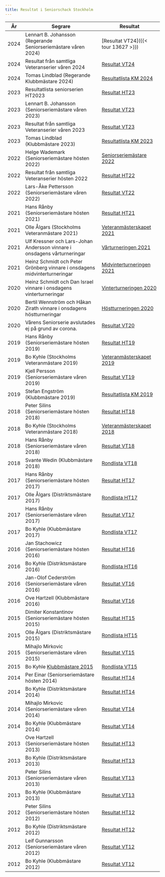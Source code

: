 ```yaml
---
title: Resultat i Seniorschack Stockholm
---
```


| År| Segrare | Resultat |
|-|-|-|
| 2024 | Lennart B. Johansson (Regerande Seniorseriemästare våren 2024)  | [Resultat VT24]({{< tour 13627 >}})                                        |
| 2024 | Resultat från samtliga Veteranserier våren 2024                 | [Resultat VT24](../../htm/resultat_VT24.pdf)                               |
| 2024 | Tomas Lindblad (Regerande Klubbmästare 2024)                    | [Resultatlista KM 2024](../../htm/SrS_KM_2024_Interim_Ranking_List.pdf)    |
| 2023 | Resultatlista seniorserien HT2023                               | [Resultat HT23](../../htm/resultat_HT23.pdf)                               |
| 2023 | Lennart B. Johansson (Seniorseriemästare våren 2023)            | [Resultat VT23](https://member.schack.se/ShowTournamentServlet?id=11301&round=1)|
| 2023 | Resultat från samtliga Veteranserier våren 2023                 | [Resultat VT23](../../htm/resultat_VT23.pdf)                               |
| 2023 | Tomas Lindblad (Klubbmästare 2023)                              | [Resultatlista KM 2023](../../htm/SrS_KM_2023.pdf)                         |
| 2022 | Helge Wademark (Seniorseriemästare hösten 2022)                 | [Seniorseriemästare 2022](https://member.schack.se/ShowTournamentServlet?id=10533&round=1)|
| 2022 | Resultat från samtliga Veteranserier hösten 2022                | [Resultat HT22](../../htm/resultat_HT22.pdf)                               |
| 2022 | Lars-Åke Pettersson (Seniorseriemästare våren 2022)             | [Resultat VT22](../../htm/resultat_VT22.pdf)                               |
| 2021 | Hans Rånby (Seniorseriemästare hösten 2021)                     | [Resultat HT21](../../htm/resultat_HT21.pdf)                               |
| 2021 | Olle Ålgars (Stockholms Veteranmästare 2021)                    | [Veteranmästerskapet 2021](../../htm/resultat_veteran_HT21.pdf)            |
| 2021 | Ulf Kressner och Lars-Johan Andersson vinnare i onsdagens vårturneringar  | [Vårturneringen 2021](../../htm/onsdag_vartur_2021.htm)          |
| 2021 | Heinz Schmidt och Peter Grönberg vinnare i onsdagens midvinterturneringar | [Midvinterturneringen 2021](../../htm/onsdag_midvintertur_2021.htm)|
| 2020 | Heinz Schmidt och Dan Israel vinnare i onsdagens vinterturneringar        | [Vinterturneringen 2020](../../htm/onsdag_vintertur_2020.htm)    |
| 2020 | Bertil Wennström och Håkan Zirath vinnare i onsdagens höstturneringar     | [Höstturneringen 2020](../../htm/onsdag_hosttur_2020.htm)        |
| 2020 | Vårens Seniorserie avslutades ej på grund av corona.            | [Resultat VT20](../../htm/onsdag_vartur_2020.htm)                          |
| 2019 | Hans Rånby (Seniorseriemästare hösten 2019)                     | [Resultat HT19](../../htm/resultat_HT19.pdf)                               |
| 2019 | Bo Kyhle (Stockholms Veteranmästare 2019)                       | [Veteranmästerskapet 2019](../../htm/resultat_Sthlm_HT19.pdf)              |
| 2019 | Kjell Persson (Seniorseriemästare våren 2019)                   | [Resultat VT19](../../htm/resultat_VT19.pdf)                               |
| 2019 | Stefan Engström (Klubbmästare 2019)                             | [Resultatlista KM 2019](../../htm/chessResultsList_KM2019.pdf)             |
| 2018 | Peter Silins (Seniorseriemästare hösten 2018)                   | [Resultat HT18](http://chess-results.com/tnr376995.aspx?lan=6)             |
| 2018 | Bo Kyhle (Stockholms Veteranmästare 2018)                       | [Veteranmästerskapet 2018](../../htm/slutresultat_DM_2018.htm)             |
| 2018 | Hans Rånby (Seniorseriemästare våren 2018)                      | [Resultat VT18](../../htm/onsdag_vartur_2018.htm)                          |
| 2018 | Svante Wedin (Klubbmästare 2018)                                | [Rondlista VT18](../../htm/rondlista_KM_2018.htm)                          |
| 2017 | Hans Rånby (Seniorseriemästare hösten 2017)                     | [Resultat HT17](../../htm/onsdag_hosttur_2017.htm)                         |
| 2017 | Olle Ålgars (Distriktsmästare 2017)                             | [Rondlista HT17](../../htm/DM2017.htm)                                     |
| 2017 | Hans Rånby (Seniorseriemästare våren 2017)                      | [Resultat VT17](../../htm/onsdag_vartur_2017.htm)                          |
| 2017 | Bo Kyhle (Klubbmästare 2017)                                    | [Rondlista VT17](../../htm/KM2017_rondlista.htm)                           |
| 2016 | Jan Stachowicz (Seniorseriemästare hösten 2016)                 | [Resultat HT16](../../htm/onsdag_hosttur_2016.htm)                         |
| 2016 | Bo Kyhle (Distriktsmästare 2016)                                | [Rondlista HT16](../../htm/DM2016rondlista.html)                           |
| 2016 | Jan-Olof Cederström (Seniorseriemästare våren 2016)             | [Resultat VT16](../../htm/onsdag_vartur_2016.htm)                          |
| 2016 | Ove Hartzell (Klubbmästare 2016)                                | [Resultat VT16](http://chess-results.com/tnr204304.aspx?lan=6)             |
| 2015 | Dimiter Konstantinov (Seniorseriemästare hösten 2015)           | [Resultat HT15](../../htm/onsdag_hosttur_2015.htm)                         |
| 2015 | Olle Ålgars (Distriktsmästare 2015)                             | [Rondlista HT15](../../htm/rondlistaH2015.html)                            |
| 2015 | Mihajlo Mirkovic (Seniorseriemästare våren 2015)                | [Resultat VT15](../../htm/onsdag_vartur_2015.htm)                          |
| 2015 | Bo Kyhle [Klubbmästare 2015](../../htm/SrSKM2015.html)          | [Rondlista VT15](../../htm/SrSKM2015rondlista.html)                        |
| 2014 | Per Einar (Seniorseriemästare hösten 2014)                      | [Resultat HT14](../../htm/onsdag_hosttur_2014.htm )                        |
| 2014 | Bo Kyhle (Distriktsmästare 2014)                                | [Resultat HT14](../../htm/torsdag_hosttur_2014.htm )                       |
| 2014 | Mihajlo Mirkovic (Seniorseriemästare våren 2014)                | [Resultat VT14](../../htm/onsdag_vartur_2014.htm )                         |
| 2014 | Bo Kyhle (Klubbmästare 2014)                                    | [Resultat VT14](../../htm/torsdag_vartur_2014.htm )                        |
| 2013 | Ove Hartzell (Seniorseriemästare hösten 2013)                   | [Resultat HT13](../../htm/onsdag_hosttur_2013.htm )                        |
| 2013 | Bo Kyhle (Distriktsmästare 2013)                                | [Resultat HT13](../../htm/torsdag_hosttur_2013.htm )                       |
| 2013 | Peter Silins (Seniorseriemästare våren 2013)                    | [Resultat VT13](../../htm/onsdag_vartur_2013.htm )                         |
| 2013 | Bo Kyhle (Klubbmästare 2013)                                    | [Resultat VT13](../../htm/torsdag_vartur_2013.htm )                        |
| 2012 | Peter Silins (Seniorseriemästare hösten 2012)                   | [Resultat HT12](../../htm/onsdag_hosttur_2012.htm )                        |
| 2012 | Bo Kyhle (Distriktsmästare 2012)                                | [Resultat HT12](../../htm/torsdag_hosttur_2012.htm )                       |
| 2012 | Leif Gunnarsson (Seniorseriemästare våren 2012)                 | [Resultat VT12](../../htm/onsdag_vartur_2012.htm )                         |
| 2012 | Bo Kyhle (Klubbmästare 2012)                                    | [Resultat VT12](../../htm/torsdag_vartur_2012.htm)                         |
